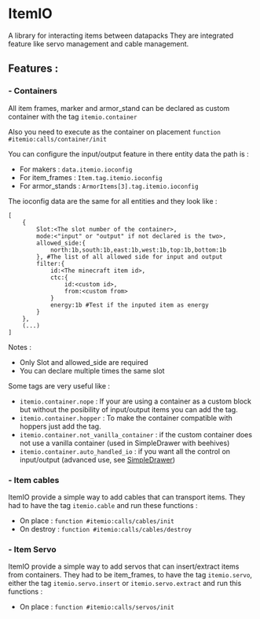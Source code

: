 # ItemIO

A library for interacting items between datapacks
They are integrated feature like servo management and cable management.


## Features :

### - Containers
All item frames, marker and armor_stand can be declared as custom container with the tag ``itemio.container``

Also you need to execute as the container on placement ``function #itemio:calls/container/init``

You can configure the input/output feature in there entity data the path is :

- For makers : ``data.itemio.ioconfig``
- For item_frames : ``Item.tag.itemio.ioconfig``
- For armor_stands : ``ArmorItems[3].tag.itemio.ioconfig``

The ioconfig data are the same for all entities and they look like : 
```
[
	{
		Slot:<The slot number of the container>,
		mode:<"input" or "output" if not declared is the two>,
		allowed_side:{
			north:1b,south:1b,east:1b,west:1b,top:1b,bottom:1b
		}, #The list of all allowed side for input and output
		filter:{
			id:<The minecraft item id>,
			ctc:{
				id:<custom id>,
				from:<custom from>
			}
			energy:1b #Test if the inputed item as energy
		}
	},
	(...)
]
```
Notes : 
- Only Slot and allowed_side are required
- You can declare multiple times the same slot

Some tags are very useful like :
- ``itemio.container.nope`` : If your are using a container as a custom block but without the posibility of input/output items you can add the tag.
- ``itemio.container.hopper`` : To make the container compatible with hoppers just add the tag.
- ``itemio.container.not_vanilla_container`` : if the custom container does not use a vanilla container (used in SimpleDrawer with beehives)
- ``itemio.container.auto_handled_io`` : if you want all the control on input/output (advanced use, see [SimpleDrawer](https://github.com/edayot/SimpleDrawer/tree/master/SimpleDrawer%20DataPack/data/itemio/tags/functions/event))


### - Item cables
ItemIO provide a simple way to add cables that can transport items. They had to have the tag ``itemio.cable`` and run these functions : 
- On place : ``function #itemio:calls/cables/init``
- On destroy : ``function #itemio:calls/cables/destroy``

### - Item Servo
ItemIO provide a simple way to add servos that can insert/extract items from containers. They had to be item_frames, to have the tag ``itemio.servo``, either the tag ``itemio.servo.insert`` or ``itemio.servo.extract`` and run this functions : 
- On place : ``function #itemio:calls/servos/init``

